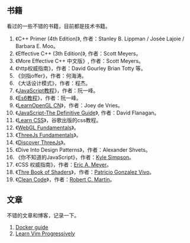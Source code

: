 ## 书籍

看过的一些不错的书籍，目前都是技术书籍。

1. 《C++ Primer (4th Edition)》, 作者：Stanley B. Lippman / Josée Lajoie / Barbara E. Moo。
2. 《Effective C++ (3th Edition)》, 作者：Scott Meyers。
3. 《More Effective C++ 中文版》, 作者：Scott Meyers。
4. 《http权威指南》，作者：David Gourley Brian Totty 等。
5. 《剑指offer》，作者：何海涛。
6. 《大话设计模式》，作者：程杰。
7. 《[JavaScript教程](https://wangdoc.com/javascript/)》，作者：阮一峰。
8. 《[Es6教程](https://wangdoc.com/es6/)》，作者：阮一峰。
9. 《[LearnOpenGL CN](https://learnopengl-cn.github.io/)》，作者：Joey de Vries。
10. 《[JavaScript-The Definitive Guide](http://www.arenahome.org/dir/B%20Per%20imparare%20e%20capire/informatica/musica/JavaScript%20-%20The%20Definitive%20Guide.pdf)》, 作者：David Flanagan。
11. 《[Learn CSS](https://web.dev/learn/css/)》，谷歌出版的css教程。
12. 《[WebGL Fundamentals](https://webglfundamentals.org/)》。
13. 《[ThreeJs Fundamentals](https://threejsfundamentals.org/)》。
14. 《[Discover ThreeJs](https://discoverthreejs.com/book/)》。
15. 《Dive Into Design Patterns》，作者：Alexander Shvets。
16. 《你不知道的JavaScript》，作者：[Kyle Simpson](https://me.getify.com/)。
17. 《CSS 权威指南》，作者：[Eric A. Meyer](https://meyerweb.com/eric/)。
18. 《[Thre Book of Shaders](https://thebookofshaders.com/?lan=ch)》，作者：[Patricio Gonzalez Vivo](http://patriciogonzalezvivo.com/)。
19. 《[Clean Code](https://www.amazon.com/Clean-Code-Handbook-Software-Craftsmanship/dp/0132350882)》，作者：[Robert C. Martin](https://en.wikipedia.org/wiki/Robert_C._Martin)。

## 文章

不错的文章和博客，记录一下。

1. [Docker guide](https://robertcooper.me/post/docker-guide)
2. [Learn Vim Progressively](http://yannesposito.com/Scratch/en/blog/Learn-Vim-Progressively/)
